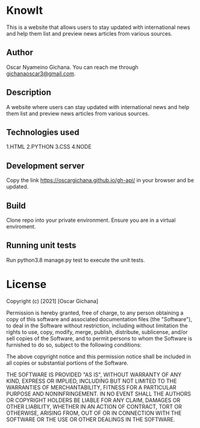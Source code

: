 # KnowIt

This is a website that allows users to stay updated with international news and help them list and preview news articles from various sources.   

## Author

Oscar Nyameino Gichana. You can reach me through gichanaoscar3@gmail.com.

## Description

A website where users can stay updated with international news and help them list and preview news articles from various sources. 

## Technologies used

1.HTML 2.PYTHON 3.CSS 4.NODE


## Development server

Copy the link https://oscargichana.github.io/gh-api/ in your browser and be updated.


## Build

Clone repo into your private environment. Ensure you are in a virtual enviroment.

## Running unit tests

Run python3.8 manage.py test to execute the unit tests.




# License

Copyright (c) [2021] [Oscar Gichana]

Permission is hereby granted, free of charge, to any person obtaining a copy of this software and associated documentation files (the "Software"), to deal in the Software without restriction, including without limitation the rights to use, copy, modify, merge, publish, distribute, sublicense, and/or sell copies of the Software, and to permit persons to whom the Software is furnished to do so, subject to the following conditions:

The above copyright notice and this permission notice shall be included in all copies or substantial portions of the Software.

THE SOFTWARE IS PROVIDED "AS IS", WITHOUT WARRANTY OF ANY KIND, EXPRESS OR IMPLIED, INCLUDING BUT NOT LIMITED TO THE WARRANTIES OF MERCHANTABILITY, FITNESS FOR A PARTICULAR PURPOSE AND NONINFRINGEMENT. IN NO EVENT SHALL THE AUTHORS OR COPYRIGHT HOLDERS BE LIABLE FOR ANY CLAIM, DAMAGES OR OTHER LIABILITY, WHETHER IN AN ACTION OF CONTRACT, TORT OR OTHERWISE, ARISING FROM, OUT OF OR IN CONNECTION WITH THE SOFTWARE OR THE USE OR OTHER DEALINGS IN THE SOFTWARE.

